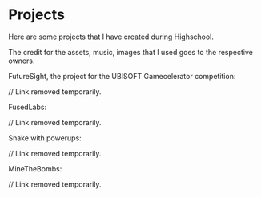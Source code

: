 # Projects
Here are some projects that I have created during Highschool.

The credit for the assets, music, images that I used goes to the respective owners.

FutureSight, the project for the UBISOFT Gamecelerator competition:

// Link removed temporarily.

FusedLabs: 

// Link removed temporarily.

Snake with powerups: 

// Link removed temporarily.

MineTheBombs: 

// Link removed temporarily.
